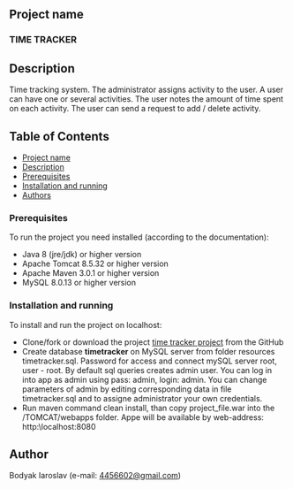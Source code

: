 ## Project name
### TIME TRACKER

## Description
Time tracking system. The administrator assigns activity to the user. A user can have one or several activities. The user notes the amount of time spent on each activity. The user can send a request to add / delete activity.

## Table of Contents
* [Project name](#project-name)
* [Description](#description)
* [Prerequisites](#prerequisites)
* [Installation and running](#installation-and-running)
* [Authors](#author)

### Prerequisites
To run the project you need installed (according to the documentation): 
  * Java 8 (jre/jdk) or higher version 
  * Apache Tomcat 8.5.32 or higher version
  * Apache Maven 3.0.1 or higher version
  * MySQL 8.0.13 or higher version
  
### Installation and running
To install and run the project on localhost:
 * Clone/fork or download the project [time tracker project](https://github.com/Ray-ParkerDEV/Servlet_login_origin) from the GitHub 
 * Create database **timetracker** on MySQL server from folder resources timetracker.sql. Password for access and connect mySQL server root, user - root. By default sql queries creates admin user. You can log in into app as admin using pass: admin, login: admin. You can change parameters of admin by editing corresponding data in file timetracker.sql and to assigne administrator your own credentials.
 * Run maven command clean install, than copy project_file.war into the /TOMCAT/webapps folder. 
 Appe will be available by web-address: http:\\localhost:8080

## Author
Bodyak Iaroslav (e-mail: [4456602@gmail.com](mailto:4456602@gmail.com))




